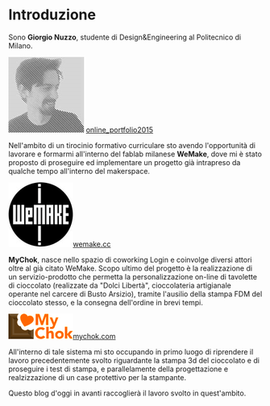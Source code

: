 # Introduzione

Sono **Giorgio Nuzzo**, studente di Design&Engineering al Politecnico di Milano. 

![GiorgioNuzzo_portrait](../img/2015-05-17-presentazione5.png) [online_portfolio2015](http://issuu.com/giorgionuzzo/docs/giorgio_nuzzo__portfolio2015low)

Nell'ambito di un tirocinio formativo curriculare sto avendo l'opportunità di lavorare e formarmi all'interno del fablab milanese **WeMake**, dove mi è stato proposto di proseguire ed implementare un progetto già intrapreso da qualche tempo all'interno del makerspace.

![wemake_logo](../img/2015-05-17-presentazione4.png)[wemake.cc](http://wemake.cc)

**MyChok**, nasce nello spazio di coworking Login e coinvolge diversi attori oltre al già citato WeMake.
Scopo ultimo del progetto è la realizzazione di un servizio-prodotto che permetta la personalizzazione on-line di tavolette di cioccolato (realizzate da "Dolci Libertà", cioccolateria artigianale operante nel carcere di Busto Arsizio), tramite l'ausilio della stampa FDM del cioccolato stesso, e la consegna dell'ordine in brevi tempi.

![logo mychok](../img/2015-05-17-presentazione12.png)[mychok.com](http://www.mychok.com/)

All'interno di tale sistema mi sto occupando in  primo luogo di riprendere il lavoro precedentemente svolto riguardante la stampa 3d del cioccolato e di proseguire i test di stampa, e parallelamente della progettazione e realzizzazione di un case protettivo per la stampante.

Questo blog d'oggi in avanti raccoglierà il lavoro svolto in quest'ambito.

